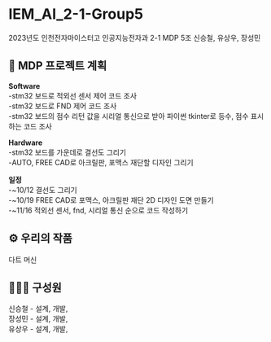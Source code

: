 # IEM_AI_2-1-Group5
2023년도 인천전자마이스터고 인공지능전자과 2-1 MDP 5조 신승철, 유상우, 장성민


## 📅 MDP 프로젝트 계획

**Software**\
-stm32 보드로 적외선 센서 제어 코드 조사\
-stm32 보드로 FND 제어 코드 조사\
-stm32 보드의 점수 리턴 값을 시리얼 통신으로 받아 파이썬 tkinter로 등수, 점수 표시하는 코드 조사

**Hardware**\
-stm32 보드를 가운데로 결선도 그리기\
-AUTO, FREE CAD로 아크릴판, 포맥스 재단할 디자인 그리기

**일정**\
-~10/12 결선도 그리기\
-~10/19 FREE CAD로 포맥스, 아크릴판 재단 2D 디자인 도면 만들기\
-~11/16  적외선 센서, fnd, 시리얼 통신 순으로 코드 작성하기


## ⚙️ 우리의 작품
다트 머신

## 🧑‍🤝‍🧑 구성원
신승철 - 설계, 개발, \
장성민 - 설계, 개발,\
유상우 - 설계, 개발,
